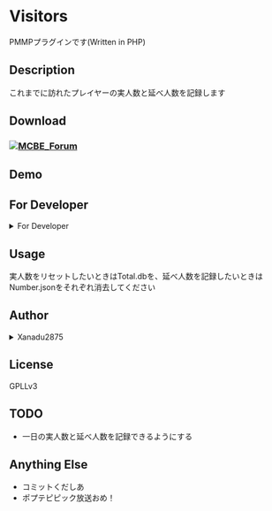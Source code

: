 # Visitors

PMMPプラグインです(Written in PHP)

## Description

これまでに訪れたプレイヤーの実人数と延べ人数を記録します

## Download

### [![MCBE_Forum](https://user-images.githubusercontent.com/34952872/34600450-eb987504-f23a-11e7-9e36-4964f0c3120c.png)](https://forum.mcbe.jp/resources/21/)

## Demo

## For Developer

<details><summary>For Developer</summary>

### Caution
plugin.ymlに`depend: Visitors`を追加してください。

### How to Use
`xanadu2875\Visitors\Viitros::getInstance()` でVisitorの関数にアクセスできます。

| 関数 | パラメーター | 説明 |
| :-------: | :---: | :---------: |
| Visitors#getNumber(void) | | 実人数を返します |
| Visitors#getTotal(void) | | 延べ人数を返します |

例:
```PHP
use xanadu2875\Visitors\Visitros;
Server::getInstance()->getLogger()->notice("実人数: ".Visitors::getInstance()->getNumber()." 延べ人数: ".Visitors::getInstance()->getTotal());
```

</details>

## Usage

実人数をリセットしたいときはTotal.dbを、延べ人数を記録したいときはNumber.jsonをそれぞれ消去してください

## Author

<details><summary>Xanadu2875</summary>

Twitter
[@xanadu2875](https://twitter.com/xanadu2875)

Lobi
[1a8ca](https://web.lobi.co/user/1a8ca6d4fdd1d87e0f26c68e18f08de6413f7d36)
</details>

## License

GPLLv3

## TODO

- 一日の実人数と延べ人数を記録できるようにする

## Anything Else

- コミットくだしあ
- ポプテピピック放送おめ！
